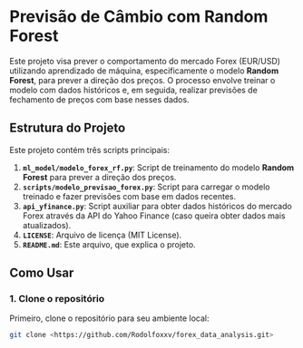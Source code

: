 # Previsão de Câmbio com Random Forest

Este projeto visa prever o comportamento do mercado Forex (EUR/USD) utilizando aprendizado de máquina, especificamente o modelo **Random Forest**, para prever a direção dos preços. O processo envolve treinar o modelo com dados históricos e, em seguida, realizar previsões de fechamento de preços com base nesses dados.

## Estrutura do Projeto

Este projeto contém três scripts principais:

1. **`ml_model/modelo_forex_rf.py`**: Script de treinamento do modelo **Random Forest** para prever a direção dos preços.
2. **`scripts/modelo_previsao_forex.py`**: Script para carregar o modelo treinado e fazer previsões com base em dados recentes.
3. **`api_yfinance.py`**: Script auxiliar para obter dados históricos do mercado Forex através da API do Yahoo Finance (caso queira obter dados mais atualizados).
4. **`LICENSE`**: Arquivo de licença (MIT License).
5. **`README.md`**: Este arquivo, que explica o projeto.

## Como Usar

### 1. **Clone o repositório**

Primeiro, clone o repositório para seu ambiente local:

```bash
git clone <https://github.com/Rodolfoxxv/forex_data_analysis.git>
